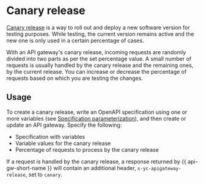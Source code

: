 # Canary release

[Canary release](https://martinfowler.com/bliki/CanaryRelease.html) is a way to roll out and deploy a new software version for testing purposes. While testing, the current version remains active and the new one is only used in a certain percentage of cases.

With an API gateway's canary release, incoming requests are randomly divided into two parts as per the set percentage value. A small number of requests is usually handled by the canary release and the remaining ones, by the current release. You can increase or decrease the percentage of requests based on which you are testing the changes.

## Usage

To create a canary release, write an OpenAPI specification using one or more variables (see [Specification parameterization](./parametrization.md)), and then create or update an API gateway. Specify the following:
* Specification with variables
* Variable values for the canary release
* Percentage of requests to process by the canary release

If a request is handled by the canary release, a response returned by {{ api-gw-short-name }} will contain an additional header, `x-yc-apigateway-release`, set to `canary`.
